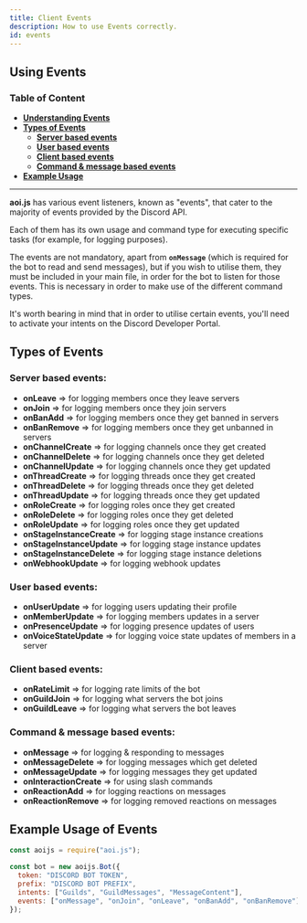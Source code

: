 ```yaml
---
title: Client Events 
description: How to use Events correctly.
id: events
---
```


## Using Events 

### Table of Content
  - **[Understanding Events][1]**
  - **[Types of Events][2]**
     - **[Server based events][2.1]**
     - **[User based events][2.2]**
     - **[Client based events][2.3]**
     - **[Command & message based events][2.4]**
  - **[Example Usage][3]**
---

**aoi.js** has various event listeners, known as "events", that cater to the majority of events provided by the Discord API.

Each of them has its own usage and command type for executing specific tasks (for example, for logging purposes).

The events are not mandatory, apart from **`onMessage`** (which is required for the bot to read and send messages), but if you wish to utilise them, they must be included in your main file, in order for the bot to listen for those events. This is necessary in order to make use of the different command types.

It's worth bearing in mind that in order to utilise certain events, you'll need to activate your intents on the Discord Developer Portal.

## Types of Events

### Server based events:
* **onLeave** => for logging members once they leave servers
* **onJoin** => for logging members once they join servers
* **onBanAdd** => for logging members once they get banned in servers
* **onBanRemove** => for logging members once they get unbanned in servers
* **onChannelCreate** => for logging channels once they get created
* **onChannelDelete** => for logging channels once they get deleted
* **onChannelUpdate** => for logging channels once they get updated
* **onThreadCreate** => for logging threads once they get created
* **onThreadDelete** => for logging threads once they get deleted
* **onThreadUpdate** => for logging threads once they get updated
* **onRoleCreate** => for logging roles once they get created
* **onRoleDelete** => for logging roles once they get deleted
* **onRoleUpdate** => for logging roles once they get updated
* **onStageInstanceCreate** => for logging stage instance creations
* **onStageInstanceUpdate** => for logging stage instance updates
* **onStageInstanceDelete** => for logging stage instance deletions
* **onWebhookUpdate** => for logging webhook updates

### User based events:
* **onUserUpdate** => for logging users updating their profile
* **onMemberUpdate** => for logging members updates in a server
* **onPresenceUpdate** => for logging presence updates of users
* **onVoiceStateUpdate** => for logging voice state updates of members in a server

### Client based events:
* **onRateLimit** => for logging rate limits of the bot
* **onGuildJoin** => for logging what servers the bot joins
* **onGuildLeave** => for logging what servers the bot leaves

### Command & message based events:
* **onMessage** => for logging & responding to messages
* **onMessageDelete** => for logging messages which get deleted
* **onMessageUpdate** => for logging messages they get updated
* **onInteractionCreate** => for using slash commands
* **onReactionAdd** => for logging reactions on messages
* **onReactionRemove** => for logging removed reactions on messages

## Example Usage of Events

```js
const aoijs = require("aoi.js");

const bot = new aoijs.Bot({
  token: "DISCORD BOT TOKEN",
  prefix: "DISCORD BOT PREFIX",
  intents: ["Guilds", "GuildMessages", "MessageContent"],
  events: ["onMessage", "onJoin", "onLeave", "onBanAdd", "onBanRemove"]
});
```


<!--- links -->
[1]: #table-of-content
[2]: #types-of-events
[2.1]: #server-based-events
[2.2]: #user-based-events
[2.3]: #client-based-events
[2.4]: #command--message-based-events
[3]: #example-usage-of-events